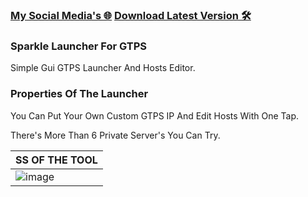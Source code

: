 ### [My Social Media's 🌐](https://www.ayo.so/sparkle) [Download Latest Version 🛠️](https://github.com/LukaWasTinyGrim/Sparkle-Launcher-For-GTPS/raw/main/Sparkle%20Launcher.exe)

### Sparkle Launcher For GTPS

Simple Gui GTPS Launcher And Hosts Editor.

### Properties Of The Launcher

You Can Put Your Own Custom GTPS IP And Edit Hosts With One Tap.

There's More Than 6 Private Server's You Can Try.


|SS OF THE TOOL | 
| ------------- | 
| ![image](https://media.discordapp.net/attachments/408273027416064001/964314894499463188/unknown.png) |
